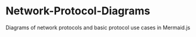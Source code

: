 # Network-Protocol-Diagrams
Diagrams of network protocols and basic protocol use cases in Mermaid.js
